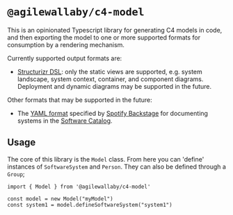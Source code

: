 # `@agilewallaby/c4-model`

This is an opinionated Typescript library for generating C4 models in code, and then exporting the
model to one or more supported formats for consumption by a rendering mechanism.

Currently supported output formats are:

* [Structurizr DSL](https://github.com/structurizr/dsl/blob/master/docs/language-reference.md): only the
static views are supported, e.g. system landscape, system context, container, and component diagrams.
Deployment and dynamic diagrams may be supported in the future.

Other formats that may be supported in the future:

* The [YAML format](https://backstage.io/docs/features/software-catalog/descriptor-format) specified by
[Spotify Backstage](https://backstage.io/) for documenting systems in the [Software Catalog](https://backstage.io/docs/features/software-catalog/).

## Usage

The core of this library is the `Model` class. From here you can 'define' instances of `SoftwareSystem`
and `Person`. They can also be defined through a `Group`;

```
import { Model } from '@agilewallaby/c4-model'

const model = new Model("myModel")
const system1 = model.defineSoftwareSystem("system1")
```
